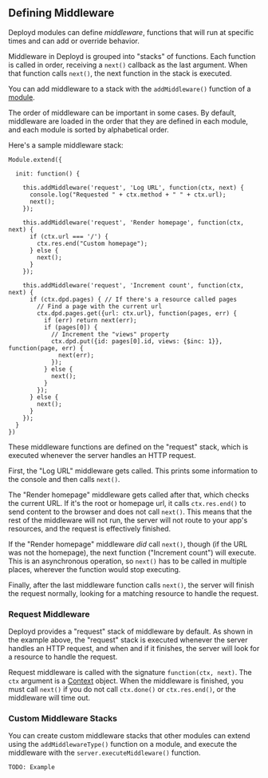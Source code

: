 <!--{
  title: 'Defining Middleware',
  tags: ['modules', 'custom', 'extending', 'middleware']
}-->

## Defining Middleware

Deployd modules can define *middleware*, functions that will run at specific times and can add or override behavior. 

Middleware in Deployd is grouped into "stacks" of functions. Each function is called in order, receiving a `next()` callback as the last argument. When that function calls `next()`, the next function in the stack is executed. 

You can add middleware to a stack with the `addMiddleware()` function of a [module](/docs/developing-modules/internal-api/module.md).

The order of middleware can be important in some cases. By default, middleware are loaded in the order that they are defined in each module, and each module is sorted by alphabetical order.

Here's a sample middleware stack: 

    Module.extend({

      init: function() {

        this.addMiddleware('request', 'Log URL', function(ctx, next) {
          console.log("Requested " + ctx.method + " " + ctx.url);
          next();
        });

        this.addMiddleware('request', 'Render homepage', function(ctx, next) {
          if (ctx.url === '/') {
            ctx.res.end("Custom homepage");
          } else {
            next();
          }
        });

        this.addMiddleware('request', 'Increment count', function(ctx, next) {
          if (ctx.dpd.pages) { // If there's a resource called pages
            // Find a page with the current url
            ctx.dpd.pages.get({url: ctx.url}, function(pages, err) {
              if (err) return next(err);
              if (pages[0]) {
                // Increment the "views" property
                ctx.dpd.put({id: pages[0].id, views: {$inc: 1}}, function(page, err) {
                  next(err);
                });
              } else {
                next();
              }
            });
          } else {
            next();
          }
        }); 
      }
    })

These middleware functions are defined on the "request" stack, which is executed whenever the server handles an HTTP request. 

First, the "Log URL" middleware gets called. This prints some information to the console and then calls `next()`.

The "Render homepage" middleware gets called after that, which checks the current URL. If it's the root or homepage url, it calls `ctx.res.end()` to send content to the browser and does not call `next()`. This means that the rest of the middleware will not run, the server will not route to your app's resources, and the request is effectively finished. 

If the "Render homepage" middleware *did* call `next()`, though (if the URL was not the homepage), the next function ("Increment  count") will execute. This is an asynchronous operation, so `next()` has to be called in multiple places, wherever the function would stop executing. 

Finally, after the last middleware function calls `next()`, the server will finish the request normally, looking for a matching resource to handle the request. 

### Request Middleware

Deployd provides a "request" stack of middleware by default. As shown in the example above, the "request" stack is executed whenever the server handles an HTTP request, and when and if it finishes, the server will look for a resource to handle the request.

Request middleware is called with the signature `function(ctx, next)`. The `ctx` argument is a [Context](/docs/developing-modules/internal-api/context.md) object. When the middleware is finished, you must call `next()` if you do not call `ctx.done()` or `ctx.res.end()`, or the middleware will time out.

### Custom Middleware Stacks

You can create custom middleware stacks that other modules can extend using the `addMiddlewareType()` function on a module, and execute the middleware with the `server.executeMiddleware()` function.

    TODO: Example
